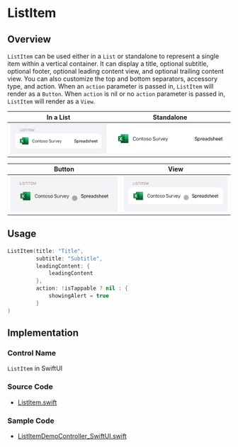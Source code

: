 # ListItem

## Overview
`ListItem` can be used either in a `List` or standalone to represent a single item within a vertical container. It can display a title, optional subtitle, optional footer, optional leading content view, and optional trailing content view. You can also customize the top and bottom separators, accessory type, and action. When an `action` parameter is passed in, `ListItem` will render as a `Button`. When `action` is nil or no `action` parameter is passed in, `ListItem` will render as a `View`.

| In a List | Standalone |
| - | - |
| ![ListItem-List.png](.attachments/ListItem-List.png) | ![ListItem-Standalone.png](.attachments/ListItem-Standalone.png) |

| Button | View |
| - | - |
| ![ListItem-Button.png](.attachments/ListItem-Button.png) | ![ListItem-View.png](.attachments/ListItem-View.png) |

## Usage
```Swift
ListItem(title: "Title",
         subtitle: "Subtitle",
         leadingContent: {
             leadingContent
         },
         action: !isTappable ? nil : {
             showingAlert = true
         }
)
```

## Implementation
### Control Name
`ListItem` in SwiftUI

### Source Code
- [ListItem.swift](https://github.com/microsoft/fluentui-apple/blob/main/ios/FluentUI/List/ListItem.swift)

### Sample Code
- [ListItemDemoController_SwiftUI.swift](https://github.com/microsoft/fluentui-apple/blob/main/ios/FluentUI.Demo/FluentUI.Demo/Demos/ListItemDemoController_SwiftUI.swift)
